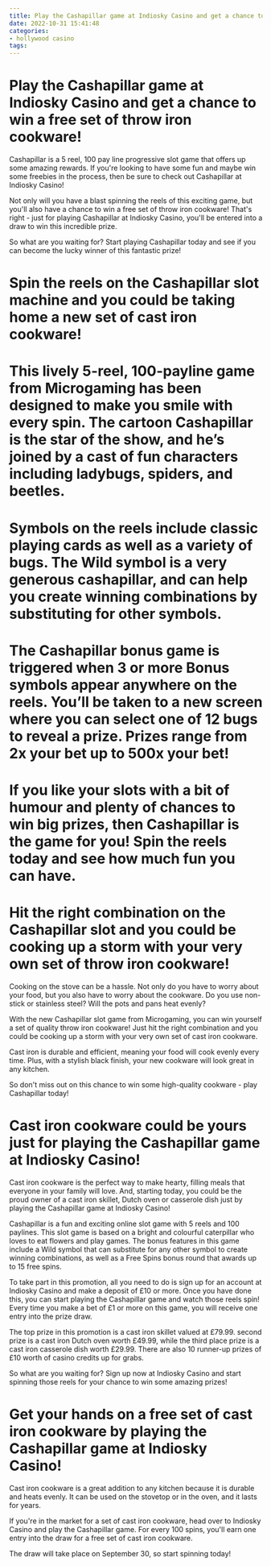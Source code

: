 ```yaml
---
title: Play the Cashapillar game at Indiosky Casino and get a chance to win a free set of throw iron cookware!
date: 2022-10-31 15:41:48
categories:
- hollywood casino
tags:
---
```



#  Play the Cashapillar game at Indiosky Casino and get a chance to win a free set of throw iron cookware!

Cashapillar is a 5 reel, 100 pay line progressive slot game that offers up some amazing rewards. If you're looking to have some fun and maybe win some freebies in the process, then be sure to check out Cashapillar at Indiosky Casino!

Not only will you have a blast spinning the reels of this exciting game, but you'll also have a chance to win a free set of throw iron cookware! That's right - just for playing Cashapillar at Indiosky Casino, you'll be entered into a draw to win this incredible prize.

So what are you waiting for? Start playing Cashapillar today and see if you can become the lucky winner of this fantastic prize!

#  Spin the reels on the Cashapillar slot machine and you could be taking home a new set of cast iron cookware!

# This lively 5-reel, 100-payline game from Microgaming has been designed to make you smile with every spin. The cartoon Cashapillar is the star of the show, and he’s joined by a cast of fun characters including ladybugs, spiders, and beetles.

# Symbols on the reels include classic playing cards as well as a variety of bugs. The Wild symbol is a very generous cashapillar, and can help you create winning combinations by substituting for other symbols.

# The Cashapillar bonus game is triggered when 3 or more Bonus symbols appear anywhere on the reels. You’ll be taken to a new screen where you can select one of 12 bugs to reveal a prize. Prizes range from 2x your bet up to 500x your bet!

# If you like your slots with a bit of humour and plenty of chances to win big prizes, then Cashapillar is the game for you! Spin the reels today and see how much fun you can have.

#  Hit the right combination on the Cashapillar slot and you could be cooking up a storm with your very own set of throw iron cookware!

Cooking on the stove can be a hassle. Not only do you have to worry about your food, but you also have to worry about the cookware. Do you use non-stick or stainless steel? Will the pots and pans heat evenly?

With the new Cashapillar slot game from Microgaming, you can win yourself a set of quality throw iron cookware! Just hit the right combination and you could be cooking up a storm with your very own set of cast iron cookware.

Cast iron is durable and efficient, meaning your food will cook evenly every time. Plus, with a stylish black finish, your new cookware will look great in any kitchen.

So don't miss out on this chance to win some high-quality cookware - play Cashapillar today!

#  Cast iron cookware could be yours just for playing the Cashapillar game at Indiosky Casino!

Cast iron cookware is the perfect way to make hearty, filling meals that everyone in your family will love. And, starting today, you could be the proud owner of a cast iron skillet, Dutch oven or casserole dish just by playing the Cashapillar game at Indiosky Casino!

Cashapillar is a fun and exciting online slot game with 5 reels and 100 paylines. This slot game is based on a bright and colourful caterpillar who loves to eat flowers and play games. The bonus features in this game include a Wild symbol that can substitute for any other symbol to create winning combinations, as well as a Free Spins bonus round that awards up to 15 free spins.

To take part in this promotion, all you need to do is sign up for an account at Indiosky Casino and make a deposit of £10 or more. Once you have done this, you can start playing the Cashapillar game and watch those reels spin! Every time you make a bet of £1 or more on this game, you will receive one entry into the prize draw.

The top prize in this promotion is a cast iron skillet valued at £79.99. second prize is a cast iron Dutch oven worth £49.99, while the third place prize is a cast iron casserole dish worth £29.99. There are also 10 runner-up prizes of £10 worth of casino credits up for grabs.

So what are you waiting for? Sign up now at Indiosky Casino and start spinning those reels for your chance to win some amazing prizes!

#  Get your hands on a free set of cast iron cookware by playing the Cashapillar game at Indiosky Casino!

Cast iron cookware is a great addition to any kitchen because it is durable and heats evenly. It can be used on the stovetop or in the oven, and it lasts for years.

If you're in the market for a set of cast iron cookware, head over to Indiosky Casino and play the Cashapillar game. For every 100 spins, you'll earn one entry into the draw for a free set of cast iron cookware.

The draw will take place on September 30, so start spinning today!